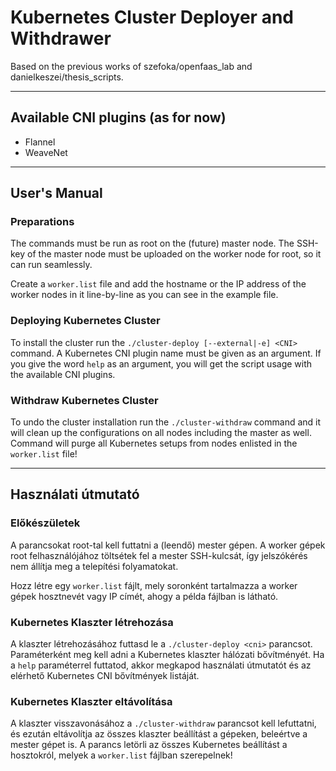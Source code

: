 # Kubernetes Cluster Deployer and Withdrawer

Based on the previous works of szefoka/openfaas_lab and danielkeszei/thesis_scripts.
 
---

## Available CNI plugins (as for now)
* Flannel
* WeaveNet

---

## User's Manual

### Preparations
The commands must be run as root on the (future) master node. The SSH-key of the master node must be uploaded
on the worker node for root, so it can run seamlessly.

Create a `worker.list` file and add the hostname or the IP address of the worker nodes in it line-by-line
as you can see in the example file.

### Deploying Kubernetes Cluster
To install the cluster run the `./cluster-deploy [--external|-e] <CNI>` command. A Kubernetes CNI plugin name
must be given as an argument. If you give the word `help` as an argument, you will get the script usage
with the available CNI plugins.

### Withdraw Kubernetes Cluster
To undo the cluster installation run the `./cluster-withdraw` command and it will clean up the configurations
on all nodes including the master as well. Command will purge all Kubernetes setups from nodes enlisted
in the `worker.list` file!

---

## Használati útmutató

### Előkészületek
A parancsokat root-tal kell futtatni a (leendő) mester gépen. A worker gépek root felhasználójához töltsétek fel
a mester SSH-kulcsát, így jelszókérés nem állítja meg a telepítési folyamatokat.

Hozz létre egy `worker.list` fájlt, mely soronként tartalmazza a worker gépek hosztnevét vagy IP címét, ahogy
a példa fájlban is látható.

### Kubernetes Klaszter létrehozása

A klaszter létrehozásához futtasd le a `./cluster-deploy <cni>` parancsot. Paraméterként meg kell adni a Kubernetes
klaszter hálózati bővítményét. Ha a `help` paraméterrel futtatod, akkor megkapod használati útmutatót és az elérhető
Kubernetes CNI bővítmények listáját.


### Kubernetes Klaszter eltávolítása
A klaszter visszavonásához a `./cluster-withdraw` parancsot kell lefuttatni, és ezután eltávolítja az összes klaszter
beállítást a gépeken, beleértve a mester gépet is. A parancs letörli az összes Kubernetes beállítást a hosztokról,
melyek  a `worker.list` fájlban szerepelnek!
